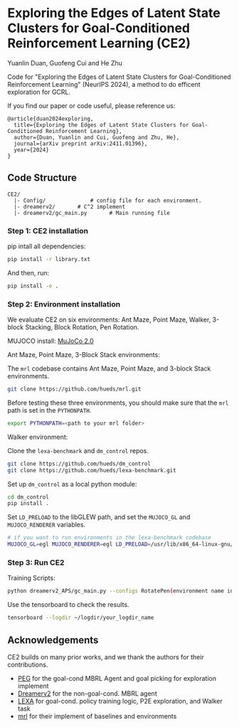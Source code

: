 # Exploring the Edges of Latent State Clusters for Goal-Conditioned Reinforcement Learning (CE2)
Yuanlin Duan, Guofeng Cui and He Zhu

Code for "Exploring the Edges of Latent State Clusters for Goal-Conditioned Reinforcement Learning" (NeurIPS 2024), a method to do efficent exploration for GCRL.

If you find our paper or code useful, please reference us:
```
@article{duan2024exploring,
  title={Exploring the Edges of Latent State Clusters for Goal-Conditioned Reinforcement Learning},
  author={Duan, Yuanlin and Cui, Guofeng and Zhu, He},
  journal={arXiv preprint arXiv:2411.01396},
  year={2024}
}
```


## Code Structure

```
CE2/
  |- Config/              # config file for each environment.
  |- dreamerv2/       # C^2 implement
  |- dreamerv2/gc_main.py       # Main running file
```

### Step 1: CE2 installation

pip intall all dependencies:

```bash
pip install -r library.txt
```

And then, run:

```bash
pip install -e .
```

### Step 2: Environment installation
We evaluate CE2 on six environments: Ant Maze, Point Maze, Walker, 3-block Stacking, Block Rotation, Pen Rotation.

MUJOCO install: [MuJoCo 2.0](https://www.roboti.us/download.html)

Ant Maze, Point Maze, 3-Block Stack environments:

The `mrl` codebase contains Ant Maze, Point Maze, and 3-block Stack environments.
```bash
git clone https://github.com/hueds/mrl.git
```

Before testing these three environments, you should make sure that the `mrl` path is set in the `PYTHONPATH`.

```bash
export PYTHONPATH=<path to your mrl folder>
```

Walker environment:

Clone the `lexa-benchmark` and `dm_control` repos.

```bash
git clone https://github.com/hueds/dm_control
git clone https://github.com/hueds/lexa-benchmark.git
```

Set up `dm_control` as a local python module:
```bash
cd dm_control
pip install .
```

Set `LD_PRELOAD` to the libGLEW path, and set the `MUJOCO_GL` and `MUJOCO_RENDERER` variables.

```bash
# if you want to run environments in the lexa-benchmark codebase
MUJOCO_GL=egl MUJOCO_RENDERER=egl LD_PRELOAD=/usr/lib/x86_64-linux-gnu/libGLEW.so:/usr/lib/x86_64-linux-gnu/libGL.so  PYTHONPATH=<path to your lexa-benchmark folder like "/home/edward/lexa-benchmark">
```


### Step 3: Run CE2

Training Scripts:

```bash
python dreamerv2_APS/gc_main.py --configs RotatePen(environment name in config file) --logdir "your logdir path"
```

Use the tensorboard to check the results.

```bash
tensorboard --logdir ~/logdir/your_logdir_name
```

## Acknowledgements
CE2 builds on many prior works, and we thank the authors for their contributions.

- [PEG](https://github.com/penn-pal-lab/peg) for the goal-cond MBRL Agent and goal picking for exploration implement
- [Dreamerv2](https://github.com/danijar/dreamerv2) for the non-goal-cond. MBRL agent
- [LEXA](https://github.com/orybkin/lexa) for goal-cond. policy training logic, P2E exploration, and Walker task
- [mrl](https://github.com/spitis/mrl) for their implement of baselines and environments
